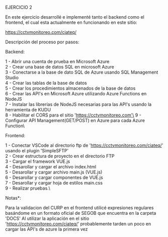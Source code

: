 EJERCICIO 2

En este ejercicio desarrollé e implementé tanto el backend como el frontend, el cual esta actualmente en funcionando en este sitio:

https://cctvmonitoreo.com/ciateq/

Descripción del proceso por pasos:

Backend:

1 - Abrir una cuenta de prueba en Microsoft Azure\
2 - Crear una base de datos SQL en microsoft Azure\
3 - Conectarse a la base de dato SQL de Azure usando SQL Management Studio\
4 - Crear las tablas de la base de datos\
5 - Crear los procedimientos almacenados de la base de datos\
6 - Crear las API's en Microsoft Azure utilizando Azure Functions en NodeJS\
7 - Instalar las librerías de NodeJS necesarias para las API's usando la herramienta de KUDU\
8 - Habilitar el CORS para el sitio 'https://cctvmonitoreo.com'\
9 - Configurar API Management(GET/POST) en Azure para cada Azure Function\

Frontend:

1 - Conectar VSCode al directorio ftp de 'https://cctvmonitoreo.com/ciateq/' usando el plugin 'SimpleSFTP'\
2 - Crear estructura de proyecto en el directorio FTP\
3 - Cargar el framework VUE.js\
4 - Desarollar y cargar el archivo index.html\
5 - Desarollar y cargar archivo main.js (VUE.js)\
6 - Desarollar y cargar componentes de VUE.js\
7 - Desarollar y cargar hoja de estilos main.css\
9 - Realizar pruebas.\

Notas*:

Para la validacion del CURP en el frontend utilicé expresiones regulares basándome en un formato oficial de SEGOB que encuentra en la carpeta 'DOCS'
Al utilizar la aplicación en el sitio 'https://cctvmonitoreo.com/ciateq/' probablemente tarden un poco en cargar las API's de azure la primera vez
